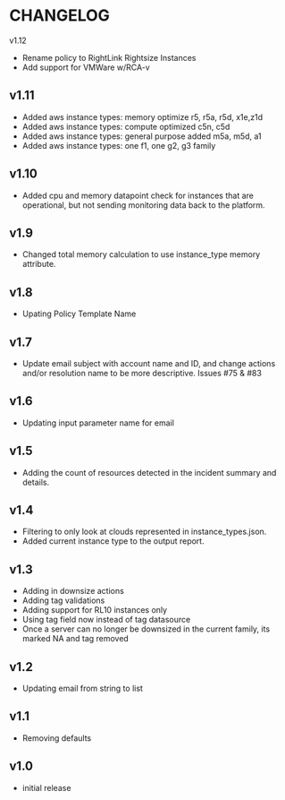 # CHANGELOG

v1.12

- Rename policy to RightLink Rightsize Instances
- Add support for VMWare w/RCA-v

v1.11
----
- Added aws instance types: memory optimize r5, r5a, r5d, x1e,z1d
- Added aws instance types: compute optimized c5n, c5d
- Added aws instance types: general purpose added m5a, m5d, a1
- Added aws instance types: one f1, one g2, g3 family

v1.10
----
- Added cpu and memory datapoint check for instances that are operational, but not sending monitoring data back to the platform.

v1.9
----
- Changed total memory calculation to use instance_type memory attribute.

v1.8
----
- Upating Policy Template Name

v1.7
----
- Update email subject with account name and ID, and change actions and/or resolution name to be more descriptive. Issues #75 & #83

v1.6
----
- Updating input parameter name for email

v1.5
----
- Adding the count of resources detected in the incident summary and details.

v1.4
----
- Filtering to only look at clouds represented in instance_types.json.
- Added current instance type to the output report.

v1.3
----
- Adding in downsize actions
- Adding tag validations
- Adding support for RL10 instances only
- Using tag field now instead of tag datasource
- Once a server can no longer be downsized in the current family, its marked NA and tag removed

v1.2
----
- Updating email from string to list

v1.1
----
- Removing defaults

v1.0
-----
- initial release
